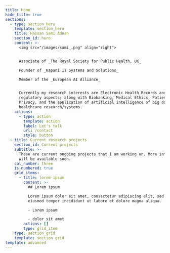 ```yaml
---
title: Home
hide_title: true
sections:
  - type: section_hero
    template: section_hero
    title: Hassan Sami Adnan
    section_id: hero
    content: >-
      <img src="/images/sami_.png" align="right">


      Associate of _The Royal Society for Public Health, UK_  

      Founder of _Kapani IT Systems and Solutions_  

      Member of the _European AI Alliance_  


      Currently my research interests are Electronic Health Records and its
      regulatory aspects; along with Biobanking, Medical Ethics, Patient Data
      Privacy, and the application of artificial intelligence of big data in
      healthcare research/systems.
    actions:
      - type: action
        template: action
        label: Let's talk
        url: /contact
        style: button
  - title: Current research projects
    section_id: Current projects
    subtitle: >-
      These are current ongoing projects that I am working on. More information
      will be available soon.
    col_number: three
    is_numbered: true
    grid_items:
      - title: lorem-ipsum
        content: >-
          ## Lorem ipsum

          Lorem ipsum dolor sit amet, consectetur adipiscing elit, sed do
          eiusmod tempor incididunt ut labore et dolore magna aliqua.

          - Lorem ipsum

          - dolor sit amet
        actions: []
        type: grid_item
    type: section_grid
    template: section_grid
template: advanced
---
```

